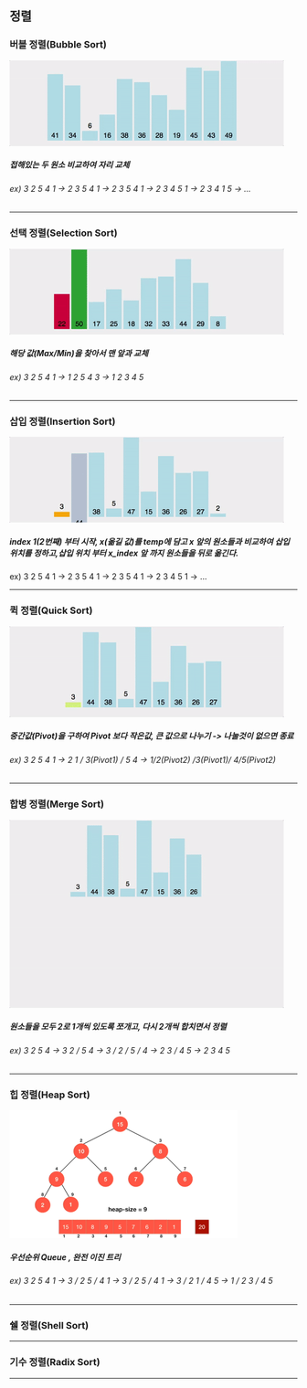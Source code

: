 <h2> 정렬 </h2>

<h3>버블 정렬(Bubble Sort)</h3>
<img src="https://github.com/kimTH65/cs/blob/main/sort/bubble.gif">
<h5>접해있는 두 원소 비교하여 자리 교체</h5>
<h6>ex) 3 2 5 4 1 -> 2 3 5 4 1 -> 2 3 5 4 1 -> 2 3 4 5 1 -> 2 3 4 1 5 -> ...<br></h6>
            
<hr>

<h3>선택 정렬(Selection Sort)</h3>
<img src="https://github.com/kimTH65/cs/blob/main/sort/selection.gif">
<h5>해당 값(Max/Min)을 찾아서 맨 앞과 교체</h5>
<h6>ex) 3 2 5 4 1 -> 1 2 5 4 3 -> 1 2 3 4 5 <br></h6>
            
<hr>

<h3>삽입 정렬(Insertion Sort)</h3>
<img src="https://github.com/kimTH65/cs/blob/main/sort/insertion.gif">
<h5>index 1(2번째) 부터 시작, x(옮길 값)를 temp에 담고 x 앞의 원소들과 비교하여 삽입 위치를 정하고,삽입 위치 부터 x_index 앞 까지 원소들을 뒤로 옮긴다.</h5>
</h6>ex) 3 2 5 4 1 -> 2 3 5 4 1 -> 2 3 5 4 1 -> 2 3 4 5 1 -> ... <br></h6>
            
<hr>    

<h3>퀵 정렬(Quick Sort) </h3>
<img src="https://github.com/kimTH65/cs/blob/main/sort/quick.gif">
<h5>중간값(Pivot)을 구하여 Pivot 보다 작은값, 큰 값으로 나누기 -> 나눌것이 없으면 종료</h5>
<h6>ex) 3 2 5 4 1 -> 2 1 / 3(Pivot1) / 5 4 ->  1/2(Pivot2) /3(Pivot1)/ 4/5(Pivot2)<br></h6>
                         
<hr>

<h3>합병 정렬(Merge Sort) </h3>
<img src="https://github.com/kimTH65/cs/blob/main/sort/merge.gif">
<h5>원소들을 모두 2로 1개씩 있도록 쪼개고, 다시 2개씩 합치면서 정렬</h5>
<h6>ex) 3 2 5 4 -> 3 2 / 5 4 -> 3 / 2 / 5 / 4 -> 2 3 / 4 5 -> 2 3 4 5 <br></h6>
<hr>

<h3>힙 정렬(Heap Sort) </h3>
<img src="https://github.com/kimTH65/cs/blob/main/sort/heapy.gif">
<h5>우선순위 Queue , 완전 이진 트리 </h5>
<h6>ex) 3 2 5 4 1 -> 3 / 2 5 / 4 1 -> 3 / 2 5 / 4 1 -> 3 / 2 1 / 4 5 -> 1 / 2 3 / 4 5 <br></h6>
<hr>

<h3>쉘 정렬(Shell Sort) </h3>

<hr>

<h3>기수 정렬(Radix Sort) </h3>

<hr>

